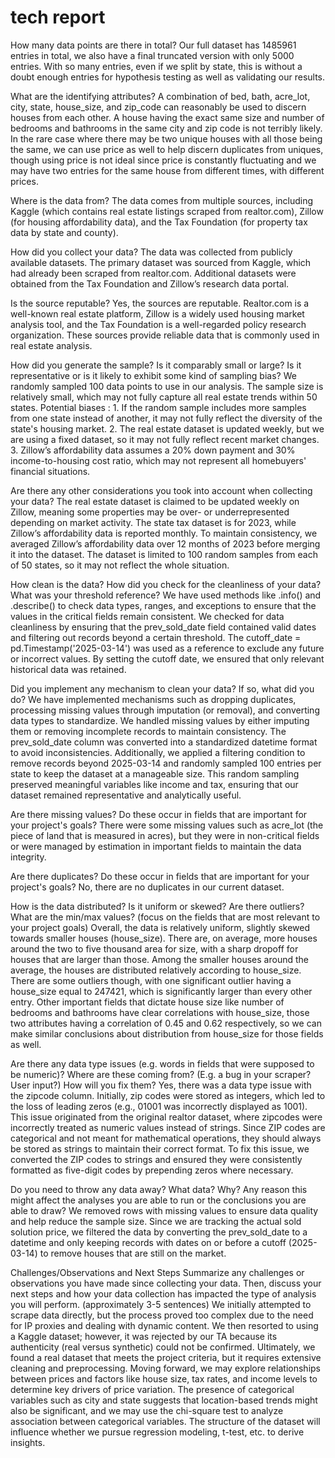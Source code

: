 # tech report
How many data points are there in total?
Our full dataset has 1485961 entries in total, we also have a final truncated version with only 5000 entries. With so many entries, even if we split by state, this is without a doubt enough entries for hypothesis testing as well as validating our results.

What are the identifying attributes?
A combination of bed, bath, acre_lot, city, state, house_size, and zip_code can reasonably be used to discern houses from each other. A house having the exact same size and number of bedrooms and bathrooms in the same city and zip code is not terribly likely. In the rare case where there may be two unique houses with all those being the same, we can use price as well to help discern duplicates from uniques, though using price is not ideal since price is constantly fluctuating and we may have two entries for the same house from different times, with different prices.

Where is the data from?
The data comes from multiple sources, including Kaggle (which contains real estate listings scraped from realtor.com), Zillow (for housing affordability data), and the Tax Foundation (for property tax data by state and county).

How did you collect your data?
The data was collected from publicly available datasets. The primary dataset was sourced from Kaggle, which had already been scraped from realtor.com. Additional datasets were obtained from the Tax Foundation and Zillow’s research data portal.

Is the source reputable?
Yes, the sources are reputable. Realtor.com is a well-known real estate platform, Zillow is a widely used housing market analysis tool, and the Tax Foundation is a well-regarded policy research organization. These sources provide reliable data that is commonly used in real estate analysis.

How did you generate the sample? Is it comparably small or large? Is it representative or is it likely to exhibit some kind of sampling bias?
We randomly sampled 100 data points to use in our analysis. The sample size is relatively small, which may not fully capture all real estate trends within 50 states. Potential biases : 1. If the random sample includes more samples from one state instead of another, it may not fully reflect the diversity of the state's housing market. 2. The real estate dataset is updated weekly, but we are using a fixed dataset, so it may not fully reflect recent market changes. 3. Zillow’s affordability data assumes a 20% down payment and 30% income-to-housing cost ratio, which may not represent all homebuyers' financial situations.

Are there any other considerations you took into account when collecting your data?
The real estate dataset is claimed to be updated weekly on Zillow, meaning some properties may be over- or underrepresented depending on market activity. The state tax dataset is for 2023, while Zillow’s affordability data is reported monthly. To maintain consistency, we averaged Zillow’s affordability data over 12 months of 2023 before merging it into the dataset. The dataset is limited to 100 random samples from each of 50 states, so it may not reflect the whole situation. 

How clean is the data? 
How did you check for the cleanliness of your data? What was your threshold reference?
We have used methods like .info() and .describe() to check data types, ranges, and exceptions to ensure that the values in the critical fields remain consistent. We checked for data cleanliness by ensuring that the prev_sold_date field contained valid dates and filtering out records beyond a certain threshold. The cutoff_date = pd.Timestamp('2025-03-14') was used as a reference to exclude any future or incorrect values. By setting the cutoff date, we ensured that only relevant historical data was retained. 

Did you implement any mechanism to clean your data? If so, what did you do?
We have implemented mechanisms such as dropping duplicates, processing missing values through imputation (or removal), and converting data types to standardize. We handled missing values by either imputing them or removing incomplete records to maintain consistency. The prev_sold_date column was converted into a standardized datetime format to avoid inconsistencies. Additionally, we applied a filtering condition to remove records beyond 2025-03-14 and randomly sampled 100 entries per state to keep the dataset at a manageable size. This random sampling preserved meaningful variables like income and tax, ensuring that our dataset remained representative and analytically useful.

Are there missing values? Do these occur in fields that are important for your project's goals?
There were some missing values such as acre_lot (the piece of land that is measured in acres), but they were in non-critical fields or were managed by estimation in important fields to maintain the data integrity.

Are there duplicates? Do these occur in fields that are important for your project's goals?
No, there are no duplicates in our current dataset. 

How is the data distributed? Is it uniform or skewed? Are there outliers? What are the min/max values? (focus on the fields that are most relevant to your project goals)
Overall, the data is relatively uniform, slightly skewed towards smaller houses (house_size). There are, on average, more houses around the two to five thousand area for size, with a sharp dropoff for houses that are larger than those. Among the smaller houses around the average, the houses are distributed relatively according to house_size. There are some outliers though, with one significant outlier having a house_size equal to 247421, which is significantly larger than every other entry. Other important fields that dictate house size like number of bedrooms and bathrooms have clear correlations with house_size, those two attributes having a correlation of 0.45 and 0.62 respectively, so we can make similar conclusions about distribution from house_size for those fields as well.

Are there any data type issues (e.g. words in fields that were supposed to be numeric)? Where are these coming from? (E.g. a bug in your scraper? User input?) How will you fix them?
Yes, there was a data type issue with the zipcode column. Initially, zip codes were stored as integers, which led to the loss of leading zeros (e.g., 01001 was incorrectly displayed as 1001). This issue originated from the original realtor dataset, where zipcodes were incorrectly treated as numeric values instead of strings. Since ZIP codes are categorical and not meant for mathematical operations, they should always be stored as strings to maintain their correct format. To fix this issue, we converted the ZIP codes to strings and ensured they were consistently formatted as five-digit codes by prepending zeros where necessary.

Do you need to throw any data away? What data? Why? Any reason this might affect the analyses you are able to run or the conclusions you are able to draw?
We removed rows with missing values to ensure data quality and help reduce the sample size. Since we are tracking the actual sold solution price, we filtered the data by converting the prev_sold_date to a datetime and only keeping records with dates on or before a cutoff (2025-03-14) to remove houses that are still on the market.

Challenges/Observations and Next Steps
Summarize any challenges or observations you have made since collecting your data. Then, discuss your next steps and how your data collection has impacted the type of analysis you will perform. (approximately 3-5 sentences)
We initially attempted to scrape data directly, but the process proved too complex due to the need for IP proxies and dealing with dynamic content. We then resorted to using a Kaggle dataset; however, it was rejected by our TA because its authenticity (real versus synthetic) could not be confirmed. Ultimately, we found a real dataset that meets the project criteria, but it requires extensive cleaning and preprocessing. Moving forward,  we may explore relationships between prices and factors like house size, tax rates, and income levels to determine key drivers of price variation. The presence of categorical variables such as city and state suggests that location-based trends might also be significant, and we may use the chi-square test to analyze association between categorical variables. The structure of the dataset will influence whether we pursue regression modeling, t-test, etc. to derive insights.
